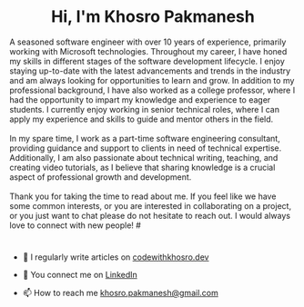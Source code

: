 <h1 align="center">Hi, I'm Khosro Pakmanesh</h1>
A seasoned software engineer with over 10 years of experience, primarily working with Microsoft technologies. Throughout my career, I have honed my skills in different stages of the software development lifecycle. I enjoy staying up-to-date with the latest advancements and trends in the industry and am always looking for opportunities to learn and grow. In addition to my professional background, I have also worked as a college professor, where I had the opportunity to impart my knowledge and experience to eager students. I currently enjoy working in senior technical roles, where I can apply my experience and skills to guide and mentor others in the field.
<br/><br/>In my spare time, I work as a part-time software engineering consultant, providing guidance and support to clients in need of technical expertise. Additionally, I am also passionate about technical writing, teaching, and creating video tutorials, as I believe that sharing knowledge is a crucial aspect of professional growth and development.
<br/><br/>Thank you for taking the time to read about me. If you feel like we have some common interests, or you are interested in collaborating on a project, or you just want to chat please do not hesitate to reach out. I would always love to connect with new people!
# 

# 
- 📝 I regularly write articles on [codewithkhosro.dev](https://www.codewithkhosro.dev)

- 🚩 You connect me on [LinkedIn](https://www.linkedin.com/in/khosropakmanesh/)

- 📫 How to reach me khosro.pakmanesh@gmail.com
